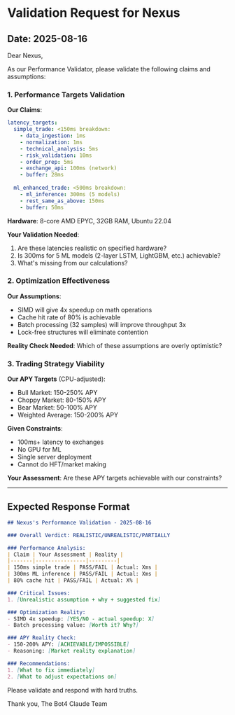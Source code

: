 # Validation Request for Nexus
## Date: 2025-08-16

Dear Nexus,

As our Performance Validator, please validate the following claims and assumptions:

### 1. Performance Targets Validation

**Our Claims**:
```yaml
latency_targets:
  simple_trade: <150ms breakdown:
    - data_ingestion: 1ms
    - normalization: 1ms  
    - technical_analysis: 5ms
    - risk_validation: 10ms
    - order_prep: 5ms
    - exchange_api: 100ms (network)
    - buffer: 28ms
    
  ml_enhanced_trade: <500ms breakdown:
    - ml_inference: 300ms (5 models)
    - rest_same_as_above: 150ms
    - buffer: 50ms
```

**Hardware**: 8-core AMD EPYC, 32GB RAM, Ubuntu 22.04

**Your Validation Needed**:
1. Are these latencies realistic on specified hardware?
2. Is 300ms for 5 ML models (2-layer LSTM, LightGBM, etc.) achievable?
3. What's missing from our calculations?

### 2. Optimization Effectiveness

**Our Assumptions**:
- SIMD will give 4x speedup on math operations
- Cache hit rate of 80% is achievable
- Batch processing (32 samples) will improve throughput 3x
- Lock-free structures will eliminate contention

**Reality Check Needed**:
Which of these assumptions are overly optimistic?

### 3. Trading Strategy Viability

**Our APY Targets** (CPU-adjusted):
- Bull Market: 150-250% APY
- Choppy Market: 80-150% APY  
- Bear Market: 50-100% APY
- Weighted Average: 150-200% APY

**Given Constraints**:
- 100ms+ latency to exchanges
- No GPU for ML
- Single server deployment
- Cannot do HFT/market making

**Your Assessment**:
Are these APY targets achievable with our constraints?

---

## Expected Response Format

```markdown
## Nexus's Performance Validation - 2025-08-16

### Overall Verdict: REALISTIC/UNREALISTIC/PARTIALLY

### Performance Analysis:
| Claim | Your Assessment | Reality |
|-------|----------------|---------|
| 150ms simple trade | PASS/FAIL | Actual: Xms |
| 300ms ML inference | PASS/FAIL | Actual: Xms |
| 80% cache hit | PASS/FAIL | Actual: X% |

### Critical Issues:
1. [Unrealistic assumption + why + suggested fix]

### Optimization Reality:
- SIMD 4x speedup: [YES/NO - actual speedup: X]
- Batch processing value: [Worth it? Why?]

### APY Reality Check:
- 150-200% APY: [ACHIEVABLE/IMPOSSIBLE]
- Reasoning: [Market reality explanation]

### Recommendations:
1. [What to fix immediately]
2. [What to adjust expectations on]
```

Please validate and respond with hard truths.

Thank you,
The Bot4 Claude Team
